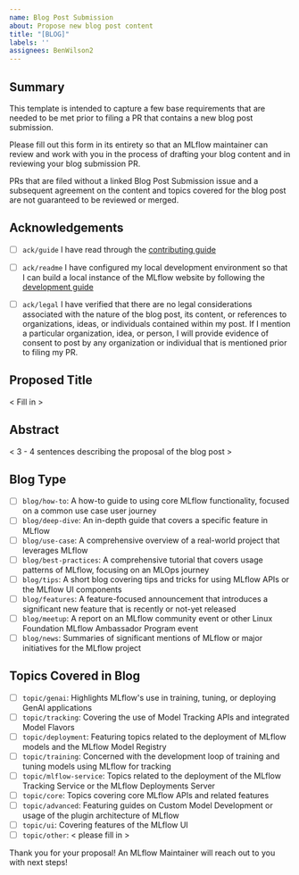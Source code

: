 ```yaml
---
name: Blog Post Submission
about: Propose new blog post content
title: "[BLOG]"
labels: ''
assignees: BenWilson2
---
```


## Summary

This template is intended to capture a few base requirements that are needed to be met prior to filing a PR that contains a new blog post submission. 

Please fill out this form in its entirety so that an MLflow maintainer can review and work with you in the process of drafting your blog content and in reviewing your blog submission PR. 

PRs that are filed without a linked Blog Post Submission issue and a subsequent agreement on the content and topics covered for the blog post are not guaranteed to be reviewed or merged.

## Acknowledgements

- [ ] `ack/guide` I have read through the [contributing guide](https://github.com/mlflow/mlflow-website/blob/main/CONTRIBUTING.md)

- [ ] `ack/readme` I have configured my local development environment so that I can build a local instance of the MLflow website by following the [development guide](https://github.com/mlflow/mlflow-website/blob/main/DEVELOPMENT_GUIDE.md)

- [ ] `ack/legal` I have verified that there are no legal considerations associated with the nature of the blog post, its content, or references to organizations, ideas, or individuals contained within my post. If I mention a particular organization, idea, or person, I will provide evidence of consent to post by any organization or individual that is mentioned prior to filing my PR. 

## Proposed Title

< Fill in >

## Abstract

< 3 - 4 sentences describing the proposal of the blog post >

## Blog Type

- [ ] `blog/how-to`: A how-to guide to using core MLflow functionality, focused on a common use case user journey
- [ ] `blog/deep-dive`: An in-depth guide that covers a specific feature in MLflow
- [ ] `blog/use-case`: A comprehensive overview of a real-world project that leverages MLflow
- [ ] `blog/best-practices`: A comprehensive tutorial that covers usage patterns of MLflow, focusing on an MLOps journey
- [ ] `blog/tips`: A short blog covering tips and tricks for using MLflow APIs or the MLflow UI components
- [ ] `blog/features`: A feature-focused announcement that introduces a significant new feature that is recently or not-yet released
- [ ] `blog/meetup`: A report on an MLflow community event or other Linux Foundation MLflow Ambassador Program event
- [ ] `blog/news`: Summaries of significant mentions of MLflow or major initiatives for the MLflow project

## Topics Covered in Blog

- [ ] `topic/genai`: Highlights MLflow's use in training, tuning, or deploying GenAI applications
- [ ] `topic/tracking`: Covering the use of Model Tracking APIs and integrated Model Flavors
- [ ] `topic/deployment`: Featuring topics related to the deployment of MLflow models and the MLflow Model Registry
- [ ] `topic/training`: Concerned with the development loop of training and tuning models using MLflow for tracking
- [ ] `topic/mlflow-service`: Topics related to the deployment of the MLflow Tracking Service or the MLflow Deployments Server
- [ ] `topic/core`: Topics covering core MLflow APIs and related features
- [ ] `topic/advanced`: Featuring guides on Custom Model Development or usage of the plugin architecture of MLflow
- [ ] `topic/ui`: Covering features of the MLflow UI
- [ ] `topic/other`: < please fill in >

Thank you for your proposal! An MLflow Maintainer will reach out to you with next steps!
